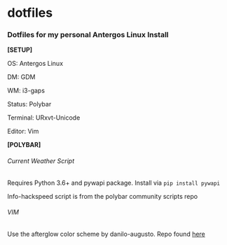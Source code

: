 # dotfiles
### Dotfiles for my personal Antergos Linux Install
**[SETUP]**

OS: Antergos Linux

DM: GDM

WM: i3-gaps

Status: Polybar

Terminal: URxvt-Unicode

Editor: Vim

**[POLYBAR]**

###### Current Weather Script

Requires Python 3.6+ and pywapi package. Install via `pip install pywapi`

Info-hackspeed script is from the polybar community scripts repo

###### VIM

Use the afterglow color scheme by danilo-augusto. Repo found [here](https://github.com/danilo-augusto/vim-afterglow)


